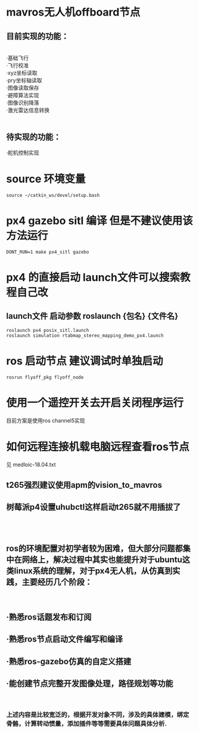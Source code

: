  <h1>mavros无人机offboard节点</h1>
<h2>目前实现的功能：</h2></br>
·基础飞行 </br>
·飞行校准</br>
·xyz坐标读取</br>
·pry坐标轴读取</br>
·图像读取保存</br>
·避障算法实现</br>
·图像识别降落</br>
·激光雷达信息转换</br>
</br>
<h2>待实现的功能：</h2>
·舵机控制实现
</br>


# source 环境变量
	source ~/catkin_ws/devel/setup.bash

# px4 gazebo sitl 编译 但是不建议使用该方法运行
	DONT_RUN=1 make px4_sitl gazebo

# px4 的直接启动 launch文件可以搜索教程自己改

<h2>launch文件 启动参数 roslaunch {包名} {文件名}</h2>

	roslaunch px4 posix_sitl.launch
	roslaunch simulation rtabmap_stereo_mapping_demo_px4.launch

# ros 启动节点 建议调试时单独启动 
	rosrun flyoff_pkg flyoff_node

# 使用一个遥控开关去开启关闭程序运行
目前方案是使用ros channel5实现

# 如何远程连接机载电脑远程查看ros节点
见 <a>medloic-18.04.txt</a>

## t265强烈建议使用apm的vision_to_mavros
## 树莓派p4设置uhubctl这样启动t265就不用插拔了

</br>
</br>

## 	ros的环境配置对初学者较为困难，但大部分问题都集中在网络上，解决过程中其实也能提升对于ubuntu这类linux系统的理解，对于px4无人机，从仿真到实践，主要经历几个阶段：

</br>
<h2>·熟悉ros话题发布和订阅</h2>
<h2>·熟悉ros节点启动文件编写和编译</h2>
<h2>·熟悉ros-gazebo仿真的自定义搭建</h2>
<h2>·能创建节点完整开发图像处理，路径规划等功能</h2></br>
<h3>上述内容是比较宽泛的，根据开发对象不同，涉及的具体建模，绑定骨骼，计算转动惯量，添加插件等等需要具体问题具体分析.</h3></br>
